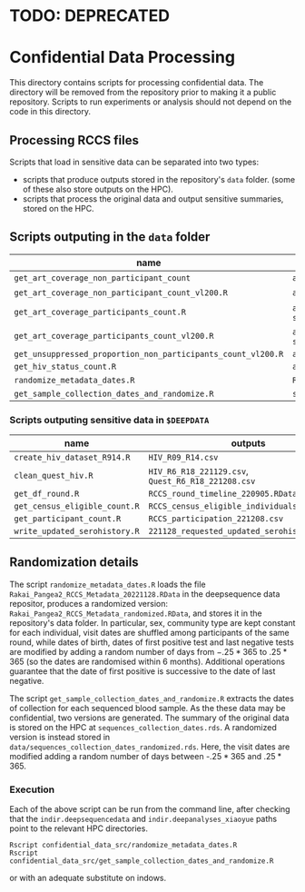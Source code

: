 #
# TODO: DEPRECATED
#


# Confidential Data Processing

This directory contains scripts for processing confidential data.
The directory will be removed from the repository prior to making it a public repository.
Scripts to run experiments or analysis should not depend on the code in this directory.

## Processing RCCS files

Scripts that load in sensitive data can be separated into two types:
* scripts that produce outputs stored in the repository's `data` folder. (some of these also store outputs on the HPC).
* scripts that process the original data and output sensitive summaries, stored on the HPC.



## Scripts outputing in the `data` folder


| name                                                         | outputs in `data`                                            | outputs on HPC                          |
| ------------------------------------------------------------ | ------------------------------------------------------------ | --------------------------------------- |
| `get_art_coverage_non_participant_count`                     | `aggregated_newlyregistered_count_art_coverage.csv`          | NA                                      |
| `get_art_coverage_non_participant_count_vl200.R`             | `aggregated_newlyregistered_count_art_coverage_vl200.csv`    | NA                                      |
| `get_art_coverage_participants_count.R`                      | `aggregated_participants_count_art_coverage.csv`, `sensitivity_specificity_art.csv` | `table_sensitivity_specificity_art.rds` |
| `get_art_coverage_participants_count_vl200.R`                | `aggregated_participants_count_art_coverage_vl200.csv`, `sensitivity_specificity_art_vl200.csv` |                                         |
| `get_unsuppressed_proportion_non_participants_count_vl200.R  ` | `aggregated_newlyregistered_count_unsuppressed_vl200.csv`    |                                         |
| `get_hiv_status_count.R`                                     | `aggregated_count_hiv_positive.csv`                          |                                         |
| `randomize_metadata_dates.R`                                 | `Rakai_Pangea2_RCCS_Metadata_randomized.RData`               | NA                                      |
| `get_sample_collection_dates_and_randomize.R`                | `sequences_collection_dates_randomized.rds`                  | `sequences_collection_dates.rds`        |

### Scripts outputing sensitive data in `$DEEPDATA`

| name                          | outputs                                            |
| ----------------------------- | -------------------------------------------------- |
| `create_hiv_dataset_R914.R`   | `HIV_R09_R14.csv`                                  |
| `clean_quest_hiv.R`           | `HIV_R6_R18_221129.csv`, `Quest_R6_R18_221208.csv` |
| `get_df_round.R`              | `RCCS_round_timeline_220905.RData`                 |
| `get_census_eligible_count.R` | `RCCS_census_eligible_individuals_221116.csv`      |
| `get_participant_count.R`     | `RCCS_participation_221208.csv`                    |
| `write_updated_serohistory.R` | `221128_requested_updated_serohistory.csv`         |



## Randomization details

The script `randomize_metadata_dates.R` loads the file `Rakai_Pangea2_RCCS_Metadata_20221128.RData` in the deepsequence data repositor, produces a randomized version: `Rakai_Pangea2_RCCS_Metadata_randomized.RData`, and stores it in the repository's data folder.
In particular, sex, community type are kept constant for each individual, visit dates are shuffled among participants of the same round, while dates of birth, dates of first positive test and last negative tests are modified by adding a random number of days from $-.25*365$ to $.25*365$ (so the dates are randomised within 6 months). 
Additional operations guarantee that the date of first positive is successive to the date of last negative.

The script `get_sample_collection_dates_and_randomize.R` extracts the dates of collection for each sequenced blood sample. 
As the these data may be confidential, two versions are generated. The summary of the original data is stored on the HPC at `sequences_collection_dates.rds`. A randomized version is instead stored in `data/sequences_collection_dates_randomized.rds`. Here, the visit dates are modified adding a random number of days between -$.25*365$ and $.25*365$.

### Execution

Each of the above script can be run from the command line, after checking that the `indir.deepsequencedata` and `indir.deepanalyses_xiaoyue` paths point to the relevant HPC directories.
```{bash}
Rscript confidential_data_src/randomize_metadata_dates.R
Rscript confidential_data_src/get_sample_collection_dates_and_randomize.R
```
or with an adequate substitute on indows.
